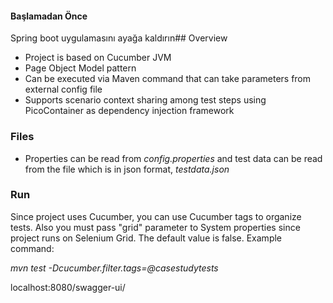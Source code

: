 #### Başlamadan Önce
Spring boot uygulamasını ayağa kaldırın## Overview

- Project is based on Cucumber JVM
-  Page Object Model pattern
- Can be executed via Maven command that can take parameters from external config file
- Supports scenario context sharing among test steps using PicoContainer as dependency injection framework

### Files


- Properties can be read from _config.properties_ and test data can be read from the file which is in json format, _testdata.json_

### Run 
Since project uses Cucumber, you can use Cucumber tags to organize tests. Also you must pass "grid" parameter to System properties since project runs on Selenium Grid. The default value is false. Example command:  

_mvn test -Dcucumber.filter.tags=@casestudytests_ 


localhost:8080/swagger-ui/

